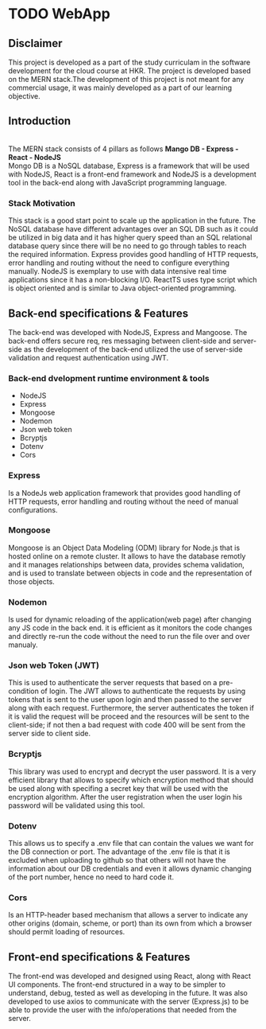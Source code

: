 # TODO WebApp

## Disclaimer

This project is developed as a part of the study curriculam in the software development for the cloud course at HKR.
The project is developed based on the MERN stack.The development of this project is not meant for any commercial usage, it was mainly developed as a part of our learning objective.

## Introduction

<br>The MERN stack consists of 4 pillars as follows
<b>Mango DB - Express - React - NodeJS</b> <br>
Mongo DB is a NoSQL database, Express is a framework that will be used with NodeJS, React is a front-end framework and NodeJS is a development tool in the back-end along with JavaScript programming language. <br>

### Stack Motivation

This stack is a good start point to scale up the application in the future. The NoSQL database have different advantages over an SQL DB such as it could be utilized in big data and it has higher query speed than an SQL relational database query since there will be no need to go through tables to reach the required information. Express provides good handling of HTTP requests, error handling and routing without the need to configure everything manually. NodeJS is exemplary to use with data intensive real time applications since it has a non-blocking I/O. ReactTS uses type script which is object oriented and is similar to Java object-oriented programming.

## Back-end specifications & Features

The back-end was developed with NodeJS, Express and Mangoose. The back-end offers secure req, res messaging between client-side and server-side as the development of the back-end utilized the use of server-side validation and request authentication using JWT.

### Back-end dvelopment runtime environment & tools

- NodeJS
- Express
- Mongoose
- Nodemon
- Json web token
- Bcryptjs
- Dotenv
- Cors

### Express

Is a NodeJs web application framework that provides good handling of HTTP requests, error handling and routing without the need of manual configurations.

### Mongoose

Mongoose is an Object Data Modeling (ODM) library for Node.js that is hosted online on a remote cluster. It allows to have the database remotly and it manages relationships between data, provides schema validation, and is used to translate between objects in code and the representation of those objects.

### Nodemon

Is used for dynamic reloading of the application(web page) after changing any JS code in the back end. it is efficient as it monitors the code changes and directly re-run the code without the need to run the file over and over manualy.

### Json web Token (JWT)

This is used to authenticate the server requests that based on a pre-condition of login. The JWT allows to authenticate the requests by using tokens that is sent to the user upon login and then passed to the server along with each request. Furthermore, the server authenticates the token if it is valid the request will be proceed and the resources will be sent to the client-side; if not then a bad request with code 400 will be sent from the server side to client side.

### Bcryptjs

This library was used to encrypt and decrypt the user password. It is a very efficient library that allows to specify which encryption method that should be used along with specifing a secret key that will be used with the encryption algorithm. After the user registration when the user login his password will be validated using this tool.


### Dotenv

This allows us to specify a .env file that can contain the values we want for the DB connection or port. The advantage of the .env file is that it is excluded when uploading to github so that others will not have the information about our DB credentials and even it allows dynamic changing of the port number, hence no need to hard code it.

### Cors

Is an HTTP-header based mechanism that allows a server to indicate any other origins (domain, scheme, or port) than its own from which a browser should permit loading of resources.

## Front-end specifications & Features

The front-end was developed and designed using React, along with React UI components. The front-end structured in a way to be simpler to understand, debug, tested as well as developing in the future. It was also developed to use axios to communicate with the server (Express.js) to be able to provide the user with the info/operations that needed from the server.
